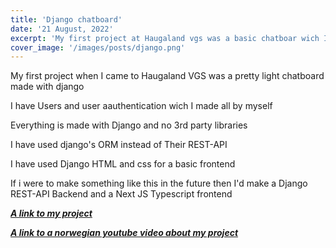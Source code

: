 ```yaml
---
title: 'Django chatboard'
date: '21 August, 2022'
excerpt: 'My first project at Haugaland vgs was a basic chatboar wich I made with Django.'
cover_image: '/images/posts/django.png'
---
```

My first project when I came to Haugaland VGS was a pretty light chatboard made with django

I have Users and user aauthentication wich I made all by myself

Everything is made with Django and no 3rd party libraries

I have used django's ORM instead of Their REST-API

I have used Django HTML and css for a basic frontend

If i were to make something like this in the future then I'd make a Django REST-API Backend and a Next JS Typescript frontend

***[A link to my project](https://github.com/snorresovold/django-chatboard)***

***[A link to a norwegian youtube video about my project](https://github.com/snorresovold/django-chatboard)***